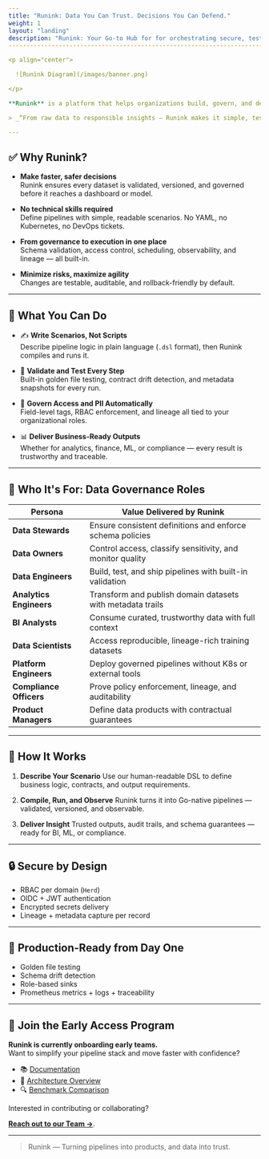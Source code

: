 ```yaml
---
title: "Runink: Data You Can Trust. Decisions You Can Defend."
weight: 1
layout: "landing"
description: "Runink: Your Go-to Hub for for orchestrating secure, testable, and governance-driven data pipelines at scale. Fitting your Cloud, Data Engineering, and Generative AI initiatives with secure solutions, and cutting-edge compliant technologies."
--------------------------------------------------------------------------------------------------------------------------------

<p align="center">

  ![Runink Diagram](/images/banner.png)

</p>

**Runink** is a platform that helps organizations build, govern, and deliver reliable data pipelines — all without managing complex infrastructure or relying solely on engineers.

> _“From raw data to responsible insights — Runink makes it simple, testable, and traceable.”_

---
```


## ✅ Why Runink?

- **Make faster, safer decisions**  
  Runink ensures every dataset is validated, versioned, and governed before it reaches a dashboard or model.

- **No technical skills required**  
  Define pipelines with simple, readable scenarios. No YAML, no Kubernetes, no DevOps tickets.

- **From governance to execution in one place**  
  Schema validation, access control, scheduling, observability, and lineage — all built-in.

- **Minimize risks, maximize agility**  
  Changes are testable, auditable, and rollback-friendly by default.

---

## 🧠 What You Can Do

- ✍️ **Write Scenarios, Not Scripts**  
  Describe pipeline logic in plain language (`.dsl` format), then Runink compiles and runs it.

- 🧪 **Validate and Test Every Step**  
  Built-in golden file testing, contract drift detection, and metadata snapshots for every run.

- 🔐 **Govern Access and PII Automatically**  
  Field-level tags, RBAC enforcement, and lineage all tied to your organizational roles.

- 📊 **Deliver Business-Ready Outputs**  
  Whether for analytics, finance, ML, or compliance — every result is trustworthy and traceable.

---

## 👥 Who It's For: Data Governance Roles

| Persona                      | Value Delivered by Runink                                  |
|-----------------------------|-------------------------------------------------------------|
| **Data Stewards**           | Ensure consistent definitions and enforce schema policies   |
| **Data Owners**             | Control access, classify sensitivity, and monitor quality   |
| **Data Engineers**          | Build, test, and ship pipelines with built-in validation    |
| **Analytics Engineers**     | Transform and publish domain datasets with metadata trails  |
| **BI Analysts**             | Consume curated, trustworthy data with full context         |
| **Data Scientists**         | Access reproducible, lineage-rich training datasets         |
| **Platform Engineers**      | Deploy governed pipelines without K8s or external tools     |
| **Compliance Officers**     | Prove policy enforcement, lineage, and auditability         |
| **Product Managers**        | Define data products with contractual guarantees            |

---

## 📌 How It Works

1. **Describe Your Scenario**
   Use our human-readable DSL to define business logic, contracts, and output requirements.

2. **Compile, Run, and Observe**
   Runink turns it into Go-native pipelines — validated, versioned, and observable.

3. **Deliver Insight**
   Trusted outputs, audit trails, and schema guarantees — ready for BI, ML, or compliance.

---

## 🔒 Secure by Design

- RBAC per domain (`Herd`)
- OIDC + JWT authentication
- Encrypted secrets delivery
- Lineage + metadata capture per record

---

## 🧪 Production-Ready from Day One

- Golden file testing  
- Schema drift detection  
- Role-based sinks  
- Prometheus metrics + logs + traceability  

---

## 🚧 Join the Early Access Program

**Runink is currently onboarding early teams.**  
Want to simplify your pipeline stack and move faster with confidence?

* 📚 [Documentation](/docs/)
* 🧠 [Architecture Overview](/docs/architecture/)
* 🔍 [Benchmark Comparison](/docs/benchmark/)

Interested in contributing or collaborating? 

[**Reach out to our Team →**](/contact).

---

> Runink — Turning pipelines into products, and data into trust.